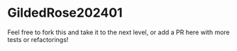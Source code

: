 # GildedRose202401

Feel free to fork this and take it to the next level, or add a PR here with more tests or refactorings!
